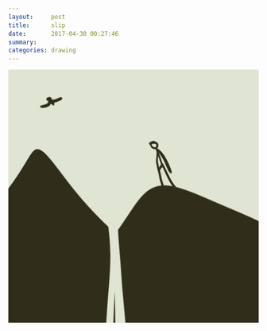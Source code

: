 ```yaml
---
layout:     post
title:      slip
date:       2017-04-30 00:27:46
summary:    
categories: drawing
---
```

![slip](/images/diary/slip.png "I forgot a dream.")
